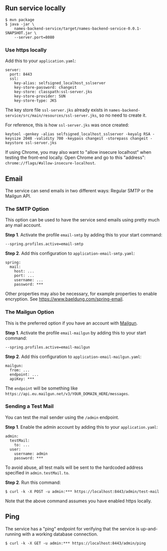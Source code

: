 ## Run service locally

    $ mvn package
    $ java -jar \
        names-backend-service/target/names-backend-service-0.0.1-SNAPSHOT.jar \
        --server.port=8080

### Use https locally

Add this to your `application.yaml`:

    server:
      port: 8443
      ssl:
        key-alias: selfsigned_localhost_sslserver
        key-store-password: changeit
        key-store: classpath:ssl-server.jks
        key-store-provider: SUN
        key-store-type: JKS

The key store file `ssl-server.jks` already exists in `names-backend-service/src/main/resources/ssl-server.jks`, so no need to create it.

For reference, this is how `ssl-server.jks` was once created:

    keytool -genkey -alias selfsigned_localhost_sslserver -keyalg RSA -keysize 2048 -validity 700 -keypass changeit -storepass changeit -keystore ssl-server.jks

If using Chrome, you may also want to "allow insecure localhost" when testing the front-end locally. Open Chrome and go to this "address": `chrome://flags/#allow-insecure-localhost`.

## Email

The service can send emails in two different ways: Regular SMTP or the Mailgun API.

### The SMTP Option

This option can be used to have the service send emails using pretty much any mail account.

**Step 1**. Activate the profile `email-smtp` by adding this to your start command:

    --spring.profiles.active=email-smtp

**Step 2**. Add this configuration to `application-email-smtp.yaml`:

    spring:
      mail:
        host: ...
        port: ...
        username: ...
        password: ***

Other properties may also be necessary, for example properties to enable encryption.
See https://www.baeldung.com/spring-email.

### The Mailgun Option

This is the preferred option if you have an account with [Mailgun](https://www.mailgun.com/).

**Step 1**. Activate the profile `email-mailgun` by adding this to your start command:

    --spring.profiles.active=email-mailgun

**Step 2**. Add this configuration to `application-email-mailgun.yaml`:

    mailgun:
      from: ...
      endpoint: ...
      apiKey: ***

The `endpoint` will be something like `https://api.eu.mailgun.net/v3/YOUR_DOMAIN_HERE/messages`.

### Sending a Test Mail

You can test the mail sender using the `/admin` endpoint.

**Step 1**. Enable the admin account by adding this to your `application.yaml`:

    admin:
      testMail:
        to: ...
      user:
        username: admin
        password: ***

To avoid abuse, all test mails will be sent to the hardcoded address specified in `admin.testMail.to`.

**Step 2**. Run this command:

    $ curl -k -X POST -u admin:*** https://localhost:8443/admin/test-mail
    
Note that the above command assumes you have enabled https locally.

## Ping

The service has a "ping" endpoint for verifying that the service is up-and-running with a working
database connection.

    $ curl -k -X GET -u admin:*** https://localhost:8443/admin/ping